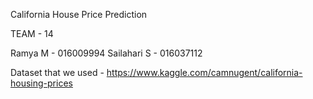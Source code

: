 California House Price Prediction

TEAM - 14

Ramya M -  016009994
Sailahari S - 016037112

Dataset that we used - https://www.kaggle.com/camnugent/california-housing-prices
